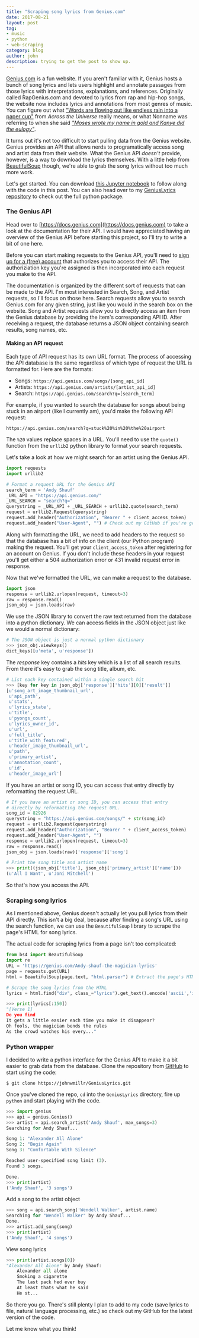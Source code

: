 ```yaml
---
title: "Scraping song lyrics from Genius.com"
date: 2017-08-21
layout: post
tag:
- music
- python
- web-scraping
category: blog
author: john
description: trying to get the post to show up.
---
```


[Genius.com](https://www.genius.com) is a fun website. If you aren't familiar with it, Genius hosts a bunch of song lyrics and lets users highlight and annotate passages from those lyrics with interpretations, explanations, and references. Originally called RapGenius.com and devoted to lyrics from rap and hip-hop songs, the website now includes lyrics and annotations from most genres of music. You can figure out what ["Words are flowing out like endless rain into a paper cup"](https://genius.com/3287551) from *Across the Universe* really means, or what Nonname was referring to when she said *["Moses wrote my name in gold and Kanye did the eulogy"](https://genius.com/10185147)*.


It turns out it's not too difficult to start pulling data from the Genius website. Genius provides an API that allows nerds to programatically access song and artist data from their website. What the Genius API *doesn't* provide, however, is a way to download the lyrics themselves. With a little help from [BeautifulSoup](https://www.crummy.com/software/BeautifulSoup/) though, we're able to grab the song lyrics without too much more work.


Let's get started. You can download [this Jupyter notebook]({{site.url}}/assets/code/scraping-genius-lyrics.ipynb) to follow along with the code in this post. You can also head over to my [GeniusLyrics repository](https://github.com/johnwmillr/GeniusLyrics) to check out the full python package.


### The Genius API ###
Head over to [https://docs.genius.com](https://docs.genius.com) to take a look at the documentation for their API. I would have appreciated having an overview of the Genius API before starting this project, so I'll try to write a bit of one here.

Before you can start making requests to the Genius API, you'll need to [sign up for a (free) account](http://genius.com/api-clients) that authorizes you to access their API. The authoriziation key you're assigned is then incorporated into each request you make to the API.

The documentation is organized by the different sort of requests that can be made to the API. I'm most interested in Search, Song, and Artist requests, so I'll focus on those here. Search requests allow you to search Genius.com for any given string, just like you would in the search box on the website. Song and Artist requests allow you to directly access an item from the Genius database by providing the item's corresponding API ID. After receiving a request, the database returns a JSON object containing search results, song names, etc.

#### Making an API request ####

Each type of API request has its own URL format. The process of accessing the API database is the same regardless of which type of request the URL is formatted for. Here are the formats:  
  * Songs:   ```https://api.genius.com/songs/[song_api_id]```  
  * Artists: ```https://api.genius.com/artists/[artist_api_id]```
  * Search:  ```https://api.genius.com/search?q=[search_term]```

For example, if you wanted to search the database for songs about being stuck in an airport (like I currently am), you'd make the following API request:

```
https://api.genius.com/search?q=stuck%20%in%20%the%20airport
```

The ```%20``` values replace spaces in a URL. You'll need to use the ```quote()``` function from the ```urllib2``` python library to format your search requests.


Let's take a look at how we might search for an artist using the Genius API.
```python
import requests
import urllib2

# Format a request URL for the Genius API
search_term = 'Andy Shauf'
_URL_API = "https://api.genius.com/"
_URL_SEARCH = "search?q="
querystring = _URL_API + _URL_SEARCH + urllib2.quote(search_term)
request = urllib2.Request(querystring)
request.add_header("Authorization", "Bearer " + client_access_token)
request.add_header("User-Agent", "") # Check out my GitHub if you're getting an error here.
```

Along with formatting the URL, we need to add headers to the request so that the database has a bit of info on the client (our Python program) making the request. You'll get your ```client_access_token``` after registering for an account on Genius. If you don't include these headers in your request you'll get either a 504 authorization error or 431 invalid request error in response.


Now that we've formatted the URL, we can make a request to the database.

```python
import json
response = urllib2.urlopen(request, timeout=3)
raw = response.read()
json_obj = json.loads(raw)
```

We use the JSON library to convert the raw text returned from the database into a python dictionary. We can access fields in the JSON object just like we would a normal dictionary:

```python
# The JSON object is just a normal python dictionary
>>> json_obj.viewkeys()
dict_keys([u'meta', u'response'])
```

The *response* key contains a *hits* key which is a list of all search results. From there it's easy to grab the song title, album, etc.
```python
# List each key contained within a single search hit
>>> [key for key in json_obj['response']['hits'][0]['result']]
[u'song_art_image_thumbnail_url',
 u'api_path',
 u'stats',
 u'lyrics_state',
 u'title',
 u'pyongs_count',
 u'lyrics_owner_id',
 u'url',
 u'full_title',
 u'title_with_featured',
 u'header_image_thumbnail_url',
 u'path',
 u'primary_artist',
 u'annotation_count',
 u'id',
 u'header_image_url']
```

If you have an artist or song ID, you can access that entry directly by reformatting the request URL.

```python
# If you have an artist or song ID, you can access that entry 
# directly by reformatting the request URL.
song_id = 82926
querystring = "https://api.genius.com/songs/" + str(song_id)
request = urllib2.Request(querystring)
request.add_header("Authorization", "Bearer " + client_access_token)
request.add_header("User-Agent", "")
response = urllib2.urlopen(request, timeout=3)
raw = response.read()
json_obj = json.loads(raw)['response']['song']
```

```python
# Print the song title and artist name
>>> print((json_obj['title'], json_obj['primary_artist']['name']))
(u'All I Want', u'Joni Mitchell')
```

So that's how you access the API.

### Scraping song lyrics ###
As I mentioned above, Genius doesn't actually let you pull lyrics from their API directly. This isn't a big deal, because after finding a song's URL using the search function, we can use the ```BeautifulSoup``` library to scrape the page's HTML for song lyrics.

The actual code for scraping lyrics from a page isn't too complicated:
```python
from bs4 import BeautifulSoup
import re
URL = 'https://genius.com/Andy-shauf-the-magician-lyrics'
page = requests.get(URL)    
html = BeautifulSoup(page.text, "html.parser") # Extract the page's HTML as a string

# Scrape the song lyrics from the HTML
lyrics = html.find("div", class_="lyrics").get_text().encode('ascii','ignore')
```

```python
>>> print(lyrics[:150])
"[Verse 1]
Do you find
It gets a little easier each time you make it disappear?
Oh fools, the magician bends the rules
As the crowd watches his every..."
```

### Python wrapper ###
I decided to write a python interface for the Genius API to make it a bit easier to grab data from the database. Clone the repository from [GitHub](https://www.github.com/johnwmillr/GeniusLyrics) to start using the code:

```$ git clone https://johnwmillr/GeniusLyrics.git```

Once you've cloned the repo, ```cd``` into the ```GeniusLyrics``` directory, fire up ```python``` and start playing with the code.

```python
>>> import genius
>>> api = genius.Genius()
>>> artist = api.search_artist('Andy Shauf', max_songs=3)
Searching for Andy Shauf...

Song 1: "Alexander All Alone"
Song 2: "Begin Again"
Song 3: "Comfortable With Silence"

Reached user-specified song limit (3).
Found 3 songs.

Done.
>>> print(artist)
('Andy Shauf', '3 songs')
```

Add a song to the artist object
```python
>>> song = api.search_song('Wendell Walker', artist.name)
Searching for "Wendell Walker" by Andy Shauf...
Done.
>>> artist.add_song(song)
>>> print(artist)
('Andy Shauf', '4 songs')
```

View song lyrics
```python
>>> print(artist.songs[0])
"Alexander All Alone" by Andy Shauf:
    Alexander all alone
    Smoking a cigarette
    The last pack hed ever buy
    At least thats what he said
    He st...
```

So there you go. There's still plenty I plan to add to my code (save lyrics to file, natural language processing, etc.) so check out my GitHub for the latest version of the code. 

Let me know what you think!
